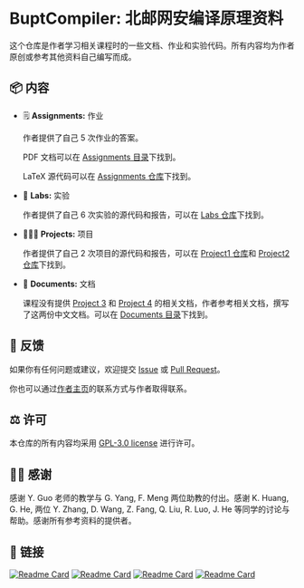# BuptCompiler: 北邮网安编译原理资料

这个仓库是作者学习相关课程时的一些文档、作业和实验代码。所有内容均为作者原创或参考其他资料自己编写而成。

## 📦 内容

- 🗒️ __Assignments:__ 作业

    作者提供了自己 5 次作业的答案。

    PDF 文档可以在 [Assignments 目录](https://github.com/XIA-Jinyi/BuptCompiler/tree/main/Assignments)下找到。

    LaTeX 源代码可以在 [Assignments 仓库](https://github.com/XIA-Jinyi/BuptCompiler-Assignments)下找到。

- 🔬 __Labs:__ 实验

    作者提供了自己 6 次实验的源代码和报告，可以在 [Labs 仓库](https://github.com/XIA-Jinyi/BuptCompiler-Labs)下找到。

- 🧑🏻‍💻 __Projects:__ 项目

    作者提供了自己 2 次项目的源代码和报告，可以在 [Project1 仓库](https://github.com/XIA-Jinyi/BuptCompiler-Project1)和 [Project2 仓库](https://github.com/XIA-Jinyi/BuptCompiler-Project2)下找到。

- 📖 __Documents:__ 文档

    课程没有提供 [Project 3](https://github.com/XIA-Jinyi/BuptCompiler/blob/main/Documents/Project%203.md) 和 [Project 4](https://github.com/XIA-Jinyi/BuptCompiler/blob/main/Documents/Project%204.md) 的相关文档，作者参考相关文档，撰写了这两份中文文档。可以在 [Documents 目录](https://github.com/XIA-Jinyi/BuptCompiler/tree/main/Documents)下找到。

## 💬 反馈

如果你有任何问题或建议，欢迎提交 [Issue](https://github.com/XIA-Jinyi/BuptCompiler/issues) 或 [Pull Request](https://github.com/XIA-Jinyi/BuptCompiler/pulls)。

你也可以通过[作者主页](https://xia-jinyi.github.io/)的联系方式与作者取得联系。

## ⚖️ 许可

本仓库的所有内容均采用 [GPL-3.0 license](https://github.com/XIA-Jinyi/BuptCompiler/blob/main/LICENSE) 进行许可。

## 🙏🏻 感谢

感谢 Y. Guo 老师的教学与 G. Yang, F. Meng 两位助教的付出。感谢 K. Huang, G. He, 两位 Y. Zhang, D. Wang, Z. Fang, Q. Liu, R. Luo, J. He 等同学的讨论与帮助。感谢所有参考资料的提供者。

## 🔗 链接

[![Readme Card](https://github-readme-stats.vercel.app/api/pin/?username=XIA-Jinyi&repo=BuptCompiler-Assignments)](https://github.com/XIA-Jinyi/BuptCompiler-Assignments)
[![Readme Card](https://github-readme-stats.vercel.app/api/pin/?username=XIA-Jinyi&repo=BuptCompiler-Labs)](https://github.com/XIA-Jinyi/BuptCompiler-Labs)
[![Readme Card](https://github-readme-stats.vercel.app/api/pin/?username=XIA-Jinyi&repo=BuptCompiler-Project1)](https://github.com/XIA-Jinyi/BuptCompiler-Project1)
[![Readme Card](https://github-readme-stats.vercel.app/api/pin/?username=XIA-Jinyi&repo=BuptCompiler-Project2)](https://github.com/XIA-Jinyi/BuptCompiler-Project2)
